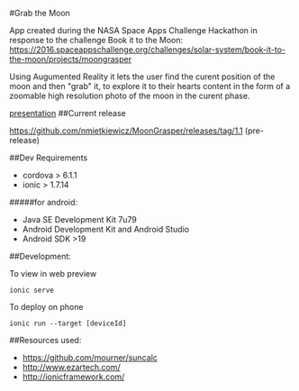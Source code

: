 #Grab the Moon

App created during the NASA Space Apps Challenge Hackathon in response to the challenge Book it to the Moon:
<https://2016.spaceappschallenge.org/challenges/solar-system/book-it-to-the-moon/projects/moongrasper>

Using Augumented Reality it lets the user find the curent position of the moon and then "grab" it, to explore it to their hearts content in the form of a zoomable high resolution photo of the moon in the curent phase. 

[presentation](https://docs.google.com/presentation/d/12l8U7pX06GtQjPB7sKPnIOHyuO3L4hp8N_cIqjtpNEs/edit?usp=sharing)
##Current release

<https://github.com/nmietkiewicz/MoonGrasper/releases/tag/1.1> (pre-release)

##Dev Requirements
- cordova > 6.1.1
- ionic > 1.7.14

#####for android: 
- Java SE Development Kit 7u79
- Android Development Kit and Android Studio 
- Android SDK >19

##Development:

To view in web preview

	ionic serve


To deploy on phone

	ionic run --target [deviceId]


##Resources used:
- <https://github.com/mourner/suncalc>
- <http://www.ezartech.com/>
- <http://ionicframework.com/>
